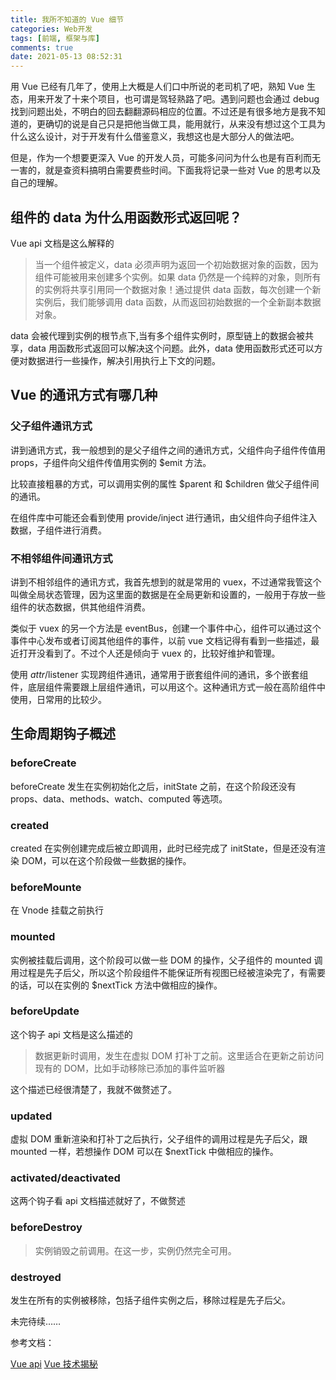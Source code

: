 ```yaml
---
title: 我所不知道的 Vue 细节
categories: Web开发
tags: [前端, 框架与库]
comments: true
date: 2021-05-13 08:52:31
---
```

用 Vue 已经有几年了，使用上大概是人们口中所说的老司机了吧，熟知 Vue 生态，用来开发了十来个项目，也可谓是驾轻熟路了吧。遇到问题也会通过 debug 找到问题出处，不明白的回去翻翻源码相应的位置。不过还是有很多地方是我不知道的，更确切的说是自己只是把他当做工具，能用就行，从来没有想过这个工具为什么这么设计，对于开发有什么借鉴意义，我想这也是大部分人的做法吧。

但是，作为一个想要更深入 Vue 的开发人员，可能多问问为什么也是有百利而无一害的，就是查资料搞明白需要费些时间。下面我将记录一些对 Vue 的思考以及自己的理解。

## 组件的 data 为什么用函数形式返回呢？

Vue api 文档是这么解释的

> 当一个组件被定义，data 必须声明为返回一个初始数据对象的函数，因为组件可能被用来创建多个实例。如果 data 仍然是一个纯粹的对象，则所有的实例将共享引用同一个数据对象！通过提供 data 函数，每次创建一个新实例后，我们能够调用 data 函数，从而返回初始数据的一个全新副本数据对象。

data 会被代理到实例的根节点下,当有多个组件实例时，原型链上的数据会被共享，data 用函数形式返回可以解决这个问题。此外，data 使用函数形式还可以方便对数据进行一些操作，解决引用执行上下文的问题。

## Vue 的通讯方式有哪几种

### 父子组件通讯方式

讲到通讯方式，我一般想到的是父子组件之间的通讯方式，父组件向子组件传值用 props，子组件向父组件传值用实例的 $emit 方法。

比较直接粗暴的方式，可以调用实例的属性 $parent 和 $children 做父子组件间的通讯。

在组件库中可能还会看到使用 provide/inject 进行通讯，由父组件向子组件注入数据，子组件进行消费。

### 不相邻组件间通讯方式

讲到不相邻组件的通讯方式，我首先想到的就是常用的 vuex，不过通常我管这个叫做全局状态管理，因为这里面的数据是在全局更新和设置的，一般用于存放一些组件的状态数据，供其他组件消费。

类似于 vuex 的另一个方法是 eventBus，创建一个事件中心，组件可以通过这个事件中心发布或者订阅其他组件的事件，以前 vue 文档记得有看到一些描述，最近打开没看到了。不过个人还是倾向于 vuex 的，比较好维护和管理。

使用 $attr/$listener 实现跨组件通讯，通常用于嵌套组件间的通讯，多个嵌套组件，底层组件需要跟上层组件通讯，可以用这个。这种通讯方式一般在高阶组件中使用，日常用的比较少。

## 生命周期钩子概述

### beforeCreate

beforeCreate 发生在实例初始化之后，initState 之前，在这个阶段还没有 props、data、methods、watch、computed 等选项。

### created

created 在实例创建完成后被立即调用，此时已经完成了 initState，但是还没有渲染 DOM，可以在这个阶段做一些数据的操作。

### beforeMounte

在 Vnode 挂载之前执行

### mounted

实例被挂载后调用，这个阶段可以做一些 DOM 的操作，父子组件的 mounted 调用过程是先子后父，所以这个阶段组件不能保证所有视图已经被渲染完了，有需要的话，可以在实例的 $nextTick 方法中做相应的操作。

### beforeUpdate

这个钩子 api 文档是这么描述的

> 数据更新时调用，发生在虚拟 DOM 打补丁之前。这里适合在更新之前访问现有的 DOM，比如手动移除已添加的事件监听器

这个描述已经很清楚了，我就不做赘述了。

### updated

虚拟 DOM 重新渲染和打补丁之后执行，父子组件的调用过程是先子后父，跟 mounted 一样，若想操作 DOM 可以在 $nextTick 中做相应的操作。

### activated/deactivated

这两个钩子看 api 文档描述就好了，不做赘述

### beforeDestroy

> 实例销毁之前调用。在这一步，实例仍然完全可用。

### destroyed

发生在所有的实例被移除，包括子组件实例之后，移除过程是先子后父。

未完待续……

参考文档：

[Vue api](https://cn.vuejs.org/v2/api/#beforeCreate)
[Vue 技术揭秘](https://ustbhuangyi.github.io/vue-analysis/v2/prepare/)